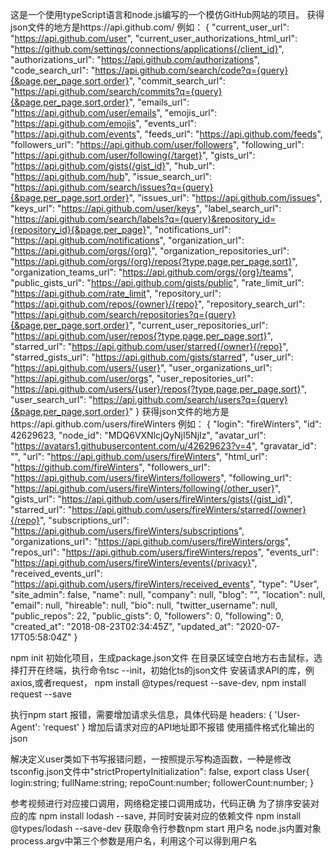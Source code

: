 这是一个使用typeScript语言和node.js编写的一个模仿GitHub网站的项目。
获得json文件的地方是https://api.github.com/
例如：
{
  "current_user_url": "https://api.github.com/user",
  "current_user_authorizations_html_url": "https://github.com/settings/connections/applications{/client_id}",
  "authorizations_url": "https://api.github.com/authorizations",
  "code_search_url": "https://api.github.com/search/code?q={query}{&page,per_page,sort,order}",
  "commit_search_url": "https://api.github.com/search/commits?q={query}{&page,per_page,sort,order}",
  "emails_url": "https://api.github.com/user/emails",
  "emojis_url": "https://api.github.com/emojis",
  "events_url": "https://api.github.com/events",
  "feeds_url": "https://api.github.com/feeds",
  "followers_url": "https://api.github.com/user/followers",
  "following_url": "https://api.github.com/user/following{/target}",
  "gists_url": "https://api.github.com/gists{/gist_id}",
  "hub_url": "https://api.github.com/hub",
  "issue_search_url": "https://api.github.com/search/issues?q={query}{&page,per_page,sort,order}",
  "issues_url": "https://api.github.com/issues",
  "keys_url": "https://api.github.com/user/keys",
  "label_search_url": "https://api.github.com/search/labels?q={query}&repository_id={repository_id}{&page,per_page}",
  "notifications_url": "https://api.github.com/notifications",
  "organization_url": "https://api.github.com/orgs/{org}",
  "organization_repositories_url": "https://api.github.com/orgs/{org}/repos{?type,page,per_page,sort}",
  "organization_teams_url": "https://api.github.com/orgs/{org}/teams",
  "public_gists_url": "https://api.github.com/gists/public",
  "rate_limit_url": "https://api.github.com/rate_limit",
  "repository_url": "https://api.github.com/repos/{owner}/{repo}",
  "repository_search_url": "https://api.github.com/search/repositories?q={query}{&page,per_page,sort,order}",
  "current_user_repositories_url": "https://api.github.com/user/repos{?type,page,per_page,sort}",
  "starred_url": "https://api.github.com/user/starred{/owner}{/repo}",
  "starred_gists_url": "https://api.github.com/gists/starred",
  "user_url": "https://api.github.com/users/{user}",
  "user_organizations_url": "https://api.github.com/user/orgs",
  "user_repositories_url": "https://api.github.com/users/{user}/repos{?type,page,per_page,sort}",
  "user_search_url": "https://api.github.com/search/users?q={query}{&page,per_page,sort,order}"
}
获得json文件的地方是https://api.github.com/users/fireWinters
例如：
{
  "login": "fireWinters",
  "id": 42629623,
  "node_id": "MDQ6VXNlcjQyNjI5NjIz",
  "avatar_url": "https://avatars1.githubusercontent.com/u/42629623?v=4",
  "gravatar_id": "",
  "url": "https://api.github.com/users/fireWinters",
  "html_url": "https://github.com/fireWinters",
  "followers_url": "https://api.github.com/users/fireWinters/followers",
  "following_url": "https://api.github.com/users/fireWinters/following{/other_user}",
  "gists_url": "https://api.github.com/users/fireWinters/gists{/gist_id}",
  "starred_url": "https://api.github.com/users/fireWinters/starred{/owner}{/repo}",
  "subscriptions_url": "https://api.github.com/users/fireWinters/subscriptions",
  "organizations_url": "https://api.github.com/users/fireWinters/orgs",
  "repos_url": "https://api.github.com/users/fireWinters/repos",
  "events_url": "https://api.github.com/users/fireWinters/events{/privacy}",
  "received_events_url": "https://api.github.com/users/fireWinters/received_events",
  "type": "User",
  "site_admin": false,
  "name": null,
  "company": null,
  "blog": "",
  "location": null,
  "email": null,
  "hireable": null,
  "bio": null,
  "twitter_username": null,
  "public_repos": 22,
  "public_gists": 0,
  "followers": 0,
  "following": 0,
  "created_at": "2018-08-23T02:34:45Z",
  "updated_at": "2020-07-17T05:58:04Z"
}

npm init 初始化项目，生成package.json文件
在目录区域空白地方右击鼠标，选择打开在终端，执行命令tsc --init，初始化ts的json文件
安装请求API的库，例axios,或者request， npm install @types/request --save-dev,
npm install request --save

执行npm start 报错，需要增加请求头信息，具体代码是
headers: {
        'User-Agent': 'request'
    }
增加后请求对应的API地址即不报错
使用插件格式化输出的json

解决定义user类如下书写报错问题，一按照提示写构造函数，一种是修改tsconfig.json文件中"strictPropertyInitialization": false, 
export class User{
    login:string;
    fullName:string;
    repoCount:number;
    followerCount:number;
}

参考视频进行对应接口调用，网络稳定接口调用成功，代码正确
为了排序安装对应的库 npm install lodash --save,
并同时安装对应的依赖文件 npm install @types/lodash --save-dev
获取命令行参数npm start 用户名
node.js内置对象process.argv中第三个参数是用户名，利用这个可以得到用户名
